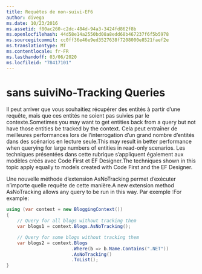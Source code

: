```yaml
---
title: Requêtes de non-suivi-EF6
author: divega
ms.date: 10/23/2016
ms.assetid: f80ac260-c2dc-484d-94a3-3424fd862f8b
ms.openlocfilehash: 44d58e14a2550bd08a8edd68b467237f6f5b5978
ms.sourcegitcommit: cc0ff36e46e9ed3527638f7208000e8521faef2e
ms.translationtype: MT
ms.contentlocale: fr-FR
ms.lasthandoff: 03/06/2020
ms.locfileid: "78417101"
---
```

# <a name="no-tracking-queries"></a><span data-ttu-id="0b40c-102">sans suivi</span><span class="sxs-lookup"><span data-stu-id="0b40c-102">No-Tracking Queries</span></span>
<span data-ttu-id="0b40c-103">Il peut arriver que vous souhaitiez récupérer des entités à partir d’une requête, mais que ces entités ne soient pas suivies par le contexte.</span><span class="sxs-lookup"><span data-stu-id="0b40c-103">Sometimes you may want to get entities back from a query but not have those entities be tracked by the context.</span></span> <span data-ttu-id="0b40c-104">Cela peut entraîner de meilleures performances lors de l’interrogation d’un grand nombre d’entités dans des scénarios en lecture seule.</span><span class="sxs-lookup"><span data-stu-id="0b40c-104">This may result in better performance when querying for large numbers of entities in read-only scenarios.</span></span> <span data-ttu-id="0b40c-105">Les techniques présentées dans cette rubrique s’appliquent également aux modèles créés avec Code First et EF Designer.</span><span class="sxs-lookup"><span data-stu-id="0b40c-105">The techniques shown in this topic apply equally to models created with Code First and the EF Designer.</span></span>  

<span data-ttu-id="0b40c-106">Une nouvelle méthode d’extension AsNoTracking permet d’exécuter n’importe quelle requête de cette manière.</span><span class="sxs-lookup"><span data-stu-id="0b40c-106">A new extension method AsNoTracking allows any query to be run in this way.</span></span> <span data-ttu-id="0b40c-107">Par exemple :</span><span class="sxs-lookup"><span data-stu-id="0b40c-107">For example:</span></span>  

``` csharp
using (var context = new BloggingContext())
{
    // Query for all blogs without tracking them
    var blogs1 = context.Blogs.AsNoTracking();

    // Query for some blogs without tracking them
    var blogs2 = context.Blogs
                        .Where(b => b.Name.Contains(".NET"))
                        .AsNoTracking()
                        .ToList();
}
```  
